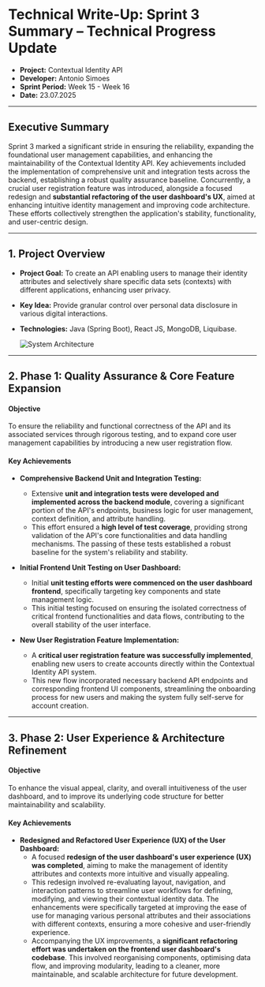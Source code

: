 # Technical Write-Up: Sprint 3 Summary – Technical Progress Update

* **Project:** Contextual Identity API
* **Developer:** Antonio Simoes
* **Sprint Period:** Week 15 - Week 16
* **Date:** 23.07.2025

---

## Executive Summary

Sprint 3 marked a significant stride in ensuring the reliability, expanding the foundational user management capabilities, and enhancing the maintainability of the Contextual Identity API. Key achievements included the implementation of comprehensive unit and integration tests across the backend, establishing a robust quality assurance baseline. Concurrently, a crucial user registration feature was introduced, alongside a focused redesign and **substantial refactoring of the user dashboard's UX**, aimed at enhancing intuitive identity management and improving code architecture. These efforts collectively strengthen the application's stability, functionality, and user-centric design.

---

## 1. Project Overview

* **Project Goal:** To create an API enabling users to manage their identity attributes and selectively share specific data sets (contexts) with different applications, enhancing user privacy.

* **Key Idea:** Provide granular control over personal data disclosure in various digital interactions.

* **Technologies:** Java (Spring Boot), React JS, MongoDB, Liquibase.

  ![System Architecture](img/sprint-1-system-architecture.png)

---

## 2. Phase 1: Quality Assurance & Core Feature Expansion

#### Objective

To ensure the reliability and functional correctness of the API and its associated services through rigorous testing, and to expand core user management capabilities by introducing a new user registration flow.

#### Key Achievements

* **Comprehensive Backend Unit and Integration Testing:**
  * Extensive **unit and integration tests were developed and implemented across the backend module**, covering a significant portion of the API's endpoints, business logic for user management, context definition, and attribute handling.
  * This effort ensured a **high level of test coverage**, providing strong validation of the API's core functionalities and data handling mechanisms. The passing of these tests established a robust baseline for the system's reliability and stability.

* **Initial Frontend Unit Testing on User Dashboard:**
  * Initial **unit testing efforts were commenced on the user dashboard frontend**, specifically targeting key components and state management logic.
  * This initial testing focused on ensuring the isolated correctness of critical frontend functionalities and data flows, contributing to the overall stability of the user interface.

* **New User Registration Feature Implementation:**
  * A **critical user registration feature was successfully implemented**, enabling new users to create accounts directly within the Contextual Identity API system.
  * This new flow incorporated necessary backend API endpoints and corresponding frontend UI components, streamlining the onboarding process for new users and making the system fully self-serve for account creation.

---

## 3. Phase 2: User Experience & Architecture Refinement

#### Objective

To enhance the visual appeal, clarity, and overall intuitiveness of the user dashboard, and to improve its underlying code structure for better maintainability and scalability.

#### Key Achievements

* **Redesigned and Refactored User Experience (UX) of the User Dashboard:**
  * A focused **redesign of the user dashboard's user experience (UX) was completed**, aiming to make the management of identity attributes and contexts more intuitive and visually appealing.
  * This redesign involved re-evaluating layout, navigation, and interaction patterns to streamline user workflows for defining, modifying, and viewing their contextual identity data. The enhancements were specifically targeted at improving the ease of use for managing various personal attributes and their associations with different contexts, ensuring a more cohesive and user-friendly experience.
  * Accompanying the UX improvements, a **significant refactoring effort was undertaken on the frontend user dashboard's codebase**. This involved reorganising components, optimising data flow, and improving modularity, leading to a cleaner, more maintainable, and scalable architecture for future development.
